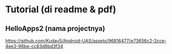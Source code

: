 # Tutorial (di readme & pdf)

## HelloApps2 (nama projectnya)
https://github.com/Kudav5/Android-UAS/assets/96816477/e73656c2-2cce-4ee3-96be-cc83d8bd3f34


